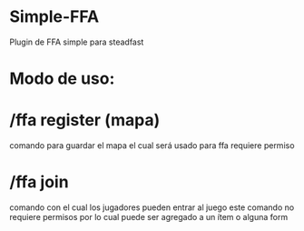 # Simple-FFA
Plugin de FFA simple para steadfast

# Modo de uso:

# /ffa register (mapa)
  comando para guardar el mapa el cual será usado para ffa
  requiere permiso 
# /ffa join
  comando con el cual los jugadores pueden entrar al juego 
  este comando no requiere permisos por lo cual puede ser agregado a un ítem o alguna form
